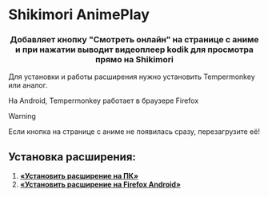 # Shikimori AnimePlay

<h3 align="center">Добавляет кнопку "Смотреть онлайн" на странице с аниме и при нажатии выводит видеоплеер kodik для просмотра прямо на Shikimori</h3>


Для установки и работы расширения нужно установить Tempermonkey или аналог.

На Android, Tempermonkey работает в браузере Firefox
> [!WARNING]
> Если кнопка на странице с аниме не появилась сразу, перезагрузите её!
## Установка расширения:
1. **[«Установить расширение на ПК»](https://update.greasyfork.org/scripts/520609/%5BSAP%5D%20Shikimori%20AnimePlay.user.js)**
2. **[«Установить расширение на Firefox Android»](https://raw.githubusercontent.com/xray108/Shikimori-AnimePlay/main/js/sap_for_phone.js)**
